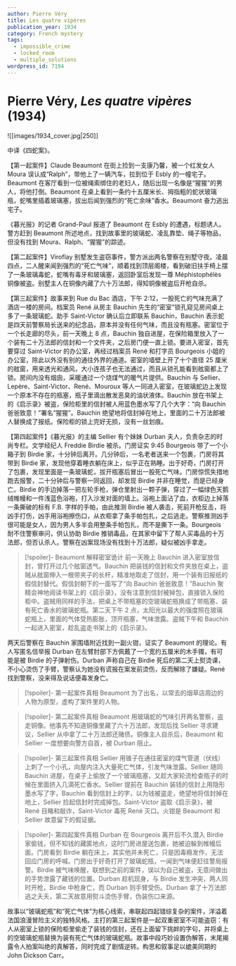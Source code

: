 ```yaml
---
author: Pierre Véry
title: Les quatre vipères
publication_year: 1934
category: French mystery
tags:
  - impossible_crime
  - locked_room
  - multiple_solutions
wordpress_id: 7194
---
```


# Pierre Véry, <i>Les quatre vipères</i> (1934)

![[images/1934_cover.jpg|250]]

中译《四蛇案》。

【第一起案件】Claude Beaumont 在街上捡到一支康乃馨，被一个红发女人 Moura 误认成“Ralph”，带他上了一辆汽车，拉到位于 Esbly 的一幢宅子。Beaumont 在客厅看到一位被绳索绑住的老妇人，随后出现一名像是“猩猩”的男人，将他打倒。Beaumont 在桌上看到一条约十五厘米长、拇指粗的蛇状玻璃瓶，蛇嘴里插着玻璃塞，拔出后闻到强烈的“死亡余味”香水。Beaumont 奋力逃出宅子。

《暮光报》的记者 Grand-Paul 报道了 Beaumont 在 Esbly 的遭遇，标题诱人。警方赶到 Beaumont 所述地点，找到故事里的玻璃蛇、凌乱靠垫、绳子等物品，但没有找到 Moura、Ralph、“猩猩”的踪迹。

【第二起案件】Viroflay 别墅发生盗窃事件，警方派出两名警察在别墅守夜。凌晨四点，二人醒来闻到强烈的“死亡气味”，顺着找到顶层阁楼，看到破旧扶手椅上摆了一条玻璃毒蛇，蛇嘴有毒牙和玻璃塞，返回卧室后发现一尊 Méphistophélès 铜像被盗。别墅主人在铜像内藏了六十万法郎，得知铜像被盗后开枪自杀。

【第三起案件】故事来到 Rue du Bac 酒店，下午 2:12，一股死亡的气味充满了酒店一楼的房间。档案员 René 从房主 Bauchin 先生的“密室”锁孔窥见房间桌上多了一条玻璃蛇。助手 Saint-Victor 确认后立即联系 Bauchin，Bauchin 表示蛇是四天前警察局长送来的纪念品，原本并没有任何气味，而且没有瓶塞。密室位于一个长走廊的尽头，前一天晚上 8 点，Bauchin 独自进屋，在保险箱里放入了一个装有二十万法郎的信封和一个文件夹，之后房门便一直上锁。要进入密室，首先要穿过 Saint-Victor 的办公室，再经过档案员 René 和打字员 Bourgeois 小姐的办公室，除此以外没有别的通往外界的通道。密室的墙壁上开了十个直径 25 厘米的舷窗，用来透光和通风，大小连孩子也无法通过，而且从锁孔能看到舷窗都上了锁。房间内没有烟囱，采暖通过一个烧煤气的暖气片提供。Bauchin 与 Sellier、Lepère、Saint-Victor、René、Mouroux 等人一同进入密室，在玻璃蛇边上发现一个原本不存在的瓶塞，瓶子里滴出散发恶臭的油状液体。Bauchin 放在书架上的《启示录》被盗，保险柜里的信封被人用蓝色墨水写了几个大字：“向 Bauchin 爸爸致意！”署名“猩猩”。Bauchin 绝望地将信封掉在地上，里面的二十万法郎被人替换成了报纸。保险柜的锁上完好无损，没有一丝划痕。

【第四起案件】《暮光报》的主编 Sellier 有个妹妹 Durban 夫人，负责杂志的时尚专栏。文学经纪人 Freddie Birdie 被杀。门房证实 9:45 Bourgeois 带了一个小箱子到 Birdie 家，十分钟后离开。几分钟后，一名老者送来一个包裹，门房将其带到 Birdie 家，发现他穿着睡衣躺在床上，似乎正在熟睡。出于好奇，门房打开了包裹，发现里面是一条玻璃蛇，拔开瓶塞后冒出一股死亡气味。门房惊慌失措地跑去报警，二十分钟后与警察一同返回，却发现 Birdie 并非在睡觉，而是已经身亡。Birdie 的手边掉落一把左轮手枪，弹仓里射出一颗子弹，穿过了一幅绿色天鹅绒帷幔和一件浅蓝色浴袍，打入沙发对面的墙上。浴袍上面沾了血，衣柜边上掉落一条撕破的标有 F.B. 字样的手帕，由此推测 Birdie 被人袭击，死前开枪反击，将凶手打伤，凶手用浴袍擦伤口，从衣柜拿了条手帕包扎，之后逃走。警察推测凶手很可能是女人，因为男人多半会用整条手帕包扎，而不是撕下一条。Bourgeois 耐不住警察审问，供认协助 Birdie 推销毒品，在其家中留下了帮人买毒品的十万法郎，但否认杀人。警察在凶案现场没有找到十万法郎，疑似被凶手拿走。

> [!spoiler]- Beaumont 解释密室诡计
> 前一天晚上 Bauchin 进入密室放信封，曾打开过几个舷窗透气。Bauchin 把装钱的信封和文件夹放在桌上，盗贼从舷窗伸入一根带夹子的长杆，精准地取走了信封，用一个装有旧报纸的假信封替代。假信封朝下的一面写了“向 Bauchin 爸爸致意！”Bauchin 聚精会神地阅读书架上的《启示录》，没有注意到信封被掉包，直接锁入保险柜中。盗贼用同样的手法，把桌上不带瓶塞的空玻璃蛇瓶换成了带瓶塞、装有死亡香水的玻璃蛇瓶。第二天下午 2 点，太阳光以最大的强度照在玻璃蛇瓶上，里面的气体受热膨胀，顶开瓶塞，气味泄露。盗贼下午和 Bauchin 一起进入密室，趁乱盗走书架上的《启示录》。

两天后警察在 Bauchin 家围墙附近找到一副火钳，证实了 Beaumont 的理论。有人写匿名信举报 Durban 在左臂肘部下方佩戴了一个宽约五厘米的木手镯，有可能是被 Birdie 的子弹射伤。Durban 声称自己在 Birdie 死后的第二天上熨烫课，不小心烫伤了手臂，警察认为她没有谎报在案发前烫伤，反而解除了嫌疑。René 找到警察，没来得及说话便毒发身亡。

> [!spoiler]- 第一起案件真相
> Beaumont 为了出名，以常去的烟草店周边的人物为原型，虚构了案件里的人物。

> [!spoiler]- 第二起案件真相
> Beaumont 用玻璃蛇的气味引开两名警察，盗走铜像。他事先不知道铜像里藏了六十万法郎，发现后找 Sellier 寻求建议，Sellier 从中拿了二十万法郎还赌债。铜像主人自杀后，Beaumont 和 Sellier 一度想要向警方自首，被 Durban 阻止。

> [!spoiler]- 第三起案件真相
> Sellier 用锥子在通往密室的煤气管道（伏线）上刺了一个小孔，向屋内注入大量死亡气体，引发气味泄露。Sellier 随同 Bauchin 进屋，在桌子上偷放了一个玻璃瓶塞，又趁大家轮流检查瓶子的时候在里面挤入几滴死亡香水。Sellier 提前在 Bauchin 装钱的信封上用隐形墨水写了字，Bauchin 看到信封上的字，以为钱被盗走，绝望地将信封掉在地上，Sellier 捡起信封时完成掉包。Saint-Victor 盗取《启示录》，被 René 目睹和敲诈，Saint-Victor 毒死 René 灭口。火钳是 Beaumont 和 Sellier 故意留下的假证据。

> [!spoiler]- 第四起案件真相
> Durban 在 Bourgeois 离开后不久潜入 Birdie 家偷钱，但不知钱的藏匿地点，这时门房进屋送包裹，她被迫躲到帷幔后面。门房看到 Birdie 躺在床上，其实他并未死亡，只是因毒瘾发作，无法回应门房的呼喊。门房出于好奇打开了玻璃蛇瓶，一闻到气味便赶往警局报警。Birdie 被气味唤醒，联想到之前的案件，误以为自己被盗，无意间做出的手势泄露了藏钱的位置。Durban 趁机现身，与 Birdie 发生冲突，两人同时开枪，Birdie 中枪身亡，而 Durban 则手臂受伤。Durban 拿了十万法郎逃之夭夭，第二天故意用熨斗烫伤手臂，伪装伤口来源。

故事以“玻璃蛇瓶”和“死亡气体”为核心线索，串联起四起错综复杂的案件，洋溢着法国浪漫冒险主义的独特风格。主打的第三起案件是一起双重密室不可能盗窃：有人从密室上锁的保险柜里偷走了装钱的信封，还在上面留下挑衅的字句，并将桌上的空玻璃蛇瓶替换为装有死亡气体的玻璃蛇瓶。故事中段巧妙设置伪解答，末尾揭露令人拍案叫绝的真解答，同时完成了剧情逆转。构思和叙事足以媲美同期的 John Dickson Carr。